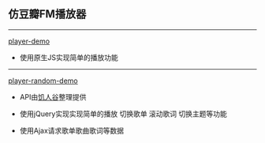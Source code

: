 ## 仿豆瓣FM播放器

-----

[player-demo](https://nice-ming.github.io/simple-player-demo/player/index.html)
 
* 使用原生JS实现简单的播放功能
 
----- 

[player-random-demo](https://nice-ming.github.io/simple-player-demo/player-random/index.html)
 
* API由[饥人谷](https://jirenguapi.applinzi.com)整理提供
 
* 使用jQuery实现实现简单的播放 切换歌单 滚动歌词 切换主题等功能
    
* 使用Ajax请求歌单歌曲歌词等数据
